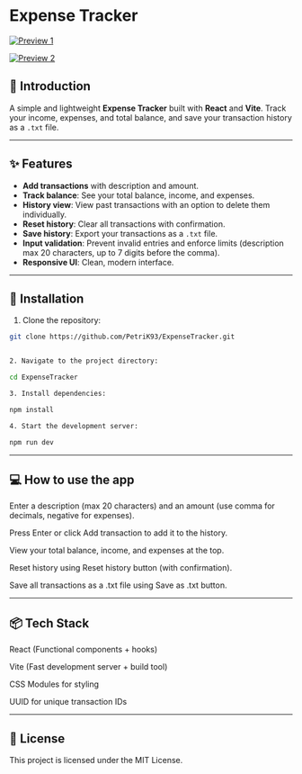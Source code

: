 # Expense Tracker

[![Preview 1](https://github.com/user-attachments/assets/0626bdaf-2eef-43be-ac64-4e8c03d6e798)](https://github.com/user-attachments/assets/0626bdaf-2eef-43be-ac64-4e8c03d6e798)

[![Preview 2](https://github.com/user-attachments/assets/d9a11a1d-d9db-4ba6-82e5-aca5fad40a5a)](https://github.com/user-attachments/assets/d9a11a1d-d9db-4ba6-82e5-aca5fad40a5a)

## 📖 Introduction

A simple and lightweight **Expense Tracker** built with **React** and **Vite**. Track your income, expenses, and total balance, and save your transaction history as a `.txt` file.

---

## ✨ Features

- **Add transactions** with description and amount.
- **Track balance**: See your total balance, income, and expenses.
- **History view**: View past transactions with an option to delete them individually.
- **Reset history**: Clear all transactions with confirmation.
- **Save history**: Export your transactions as a `.txt` file.
- **Input validation**: Prevent invalid entries and enforce limits (description max 20 characters, up to 7 digits before the comma).
- **Responsive UI**: Clean, modern interface.

---

## 🚀 Installation

1. Clone the repository:

```bash
git clone https://github.com/PetriK93/ExpenseTracker.git


2. Navigate to the project directory:

cd ExpenseTracker

3. Install dependencies:

npm install

4. Start the development server:

npm run dev
```

---

## 💻 How to use the app

Enter a description (max 20 characters) and an amount (use comma for decimals, negative for expenses).

Press Enter or click Add transaction to add it to the history.

View your total balance, income, and expenses at the top.

Reset history using Reset history button (with confirmation).

Save all transactions as a .txt file using Save as .txt button.

---

## 📦 Tech Stack

React (Functional components + hooks)

Vite (Fast development server + build tool)

CSS Modules for styling

UUID for unique transaction IDs

---

## 📝 License

This project is licensed under the MIT License.
